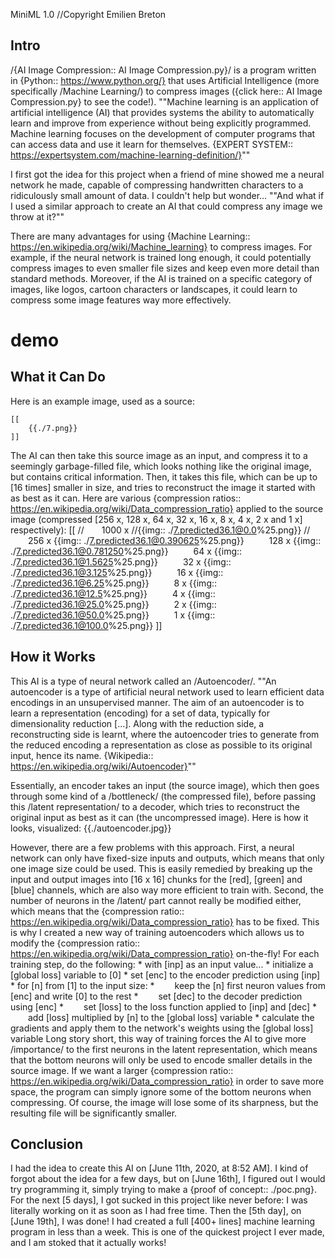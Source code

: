 MiniML 1.0
//Copyright Emilien Breton

Intro
-----

/{AI Image Compression:: AI Image Compression.py}/ is a program written in {Python:: https://www.python.org/} that uses Artificial Intelligence (more specifically /Machine Learning/) to compress images ({click here:: AI Image Compression.py} to see the code!).
""Machine learning is an application of artificial intelligence (AI) that provides systems the ability to automatically learn and improve from experience without being explicitly programmed. Machine learning focuses on the development of computer programs that can access data and use it learn for themselves.
{EXPERT SYSTEM:: https://expertsystem.com/machine-learning-definition/}""

I first got the idea for this project when a friend of mine showed me a neural network he made, capable of compressing handwritten characters to a ridiculously small amount of data. I couldn't help but wonder...
	""And what if I used a similar approach to create an AI that could compress any image we throw at it?""

There are many advantages for using {Machine Learning:: https://en.wikipedia.org/wiki/Machine_learning} to compress images. For example, if the neural network is trained long enough, it could potentially compress images to even smaller file sizes and keep even more detail than standard methods. Moreover, if the AI is trained on a specific category of images, like logos, cartoon characters or landscapes, it could learn to compress some image features way more effectively.


# demo
What it Can Do
--------------

Here is an example image, used as a source:

	[[
		{{./7.png}}
	]]

The AI can then take this source image as an input, and compress it to a seemingly garbage-filled file, which looks nothing like the original image, but contains critical information. Then, it takes this file, which can be up to [16 times] smaller in size, and tries to reconstruct the image it started with as best as it can. Here are various {compression ratios:: https://en.wikipedia.org/wiki/Data_compression_ratio} applied to the source image (compressed [256 x, 128 x, 64 x, 32 x, 16 x, 8 x, 4 x, 2 x and 1 x] respectively):
	[[
		//&emsp;&emsp;1000 x
		//{{img:: ./7.predicted36.1@0.0%25.png}}
		//&nbsp;
		&emsp;&emsp;256 x
		{{img:: ./7.predicted36.1@0.390625%25.png}}
		&nbsp;
		&emsp;&emsp;128 x
		{{img:: ./7.predicted36.1@0.781250%25.png}}
		&nbsp;
		&emsp;&emsp;64 x
		{{img:: ./7.predicted36.1@1.5625%25.png}}
		&nbsp;
		&emsp;&emsp;32 x
		{{img:: ./7.predicted36.1@3.125%25.png}}
		&nbsp;
		&emsp;&emsp;16 x
		{{img:: ./7.predicted36.1@6.25%25.png}}
		&nbsp;
		&emsp;&emsp;8 x
		{{img:: ./7.predicted36.1@12.5%25.png}}
		&nbsp;
		&emsp;&emsp;4 x
		{{img:: ./7.predicted36.1@25.0%25.png}}
		&nbsp;
		&emsp;&emsp;2 x
		{{img:: ./7.predicted36.1@50.0%25.png}}
		&nbsp;
		&emsp;&emsp;1 x
		{{img:: ./7.predicted36.1@100.0%25.png}}
	]]


How it Works
------------

This AI is a type of neural network called an /Autoencoder/.
""An autoencoder is a type of artificial neural network used to learn efficient data encodings in an unsupervised manner. The aim of an autoencoder is to learn a representation (encoding) for a set of data, typically for dimensionality reduction [...]. Along with the reduction side, a reconstructing side is learnt, where the autoencoder tries to generate from the reduced encoding a representation as close as possible to its original input, hence its name.
{Wikipedia:: https://en.wikipedia.org/wiki/Autoencoder}""

Essentially, an encoder takes an input (the source image), which then goes through some kind of a /bottleneck/ (the compressed file), before passing this /latent representation/ to a decoder, which tries to reconstruct the original input as best as it can (the uncompressed image). Here is how it looks, visualized:
	{{./autoencoder.jpg}}

However, there are a few problems with this approach. First, a neural network can only have fixed-size inputs and outputs, which means that only one image size could be used. This is easily remedied by breaking up the input and output images into [16 x 16] chunks for the [red], [green] and [blue] channels, which are also way more efficient to train with. Second, the number of neurons in the /latent/ part cannot really be modified either, which means that the {compression ratio:: https://en.wikipedia.org/wiki/Data_compression_ratio} has to be fixed. This is why I created a new way of training autoencoders which allows us to modify the {compression ratio:: https://en.wikipedia.org/wiki/Data_compression_ratio} on-the-fly! For each training step, do the following:
	* with [inp] as an input value...
	* initialize a [global loss] variable to [0]
	* set [enc] to the encoder prediction using [inp]
	* for [n] from [1] to the input size:
	* &emsp;&emsp;keep the [n] first neuron values from [enc] and write [0] to the rest
	* &emsp;&emsp;set [dec] to the decoder prediction using [enc]
	* &emsp;&emsp;set [loss] to the loss function applied to [inp] and [dec]
	* &emsp;&emsp;add [loss] multiplied by [n] to the [global loss] variable
	* calculate the gradients and apply them to the network's weights using the [global loss] variable
Long story short, this way of training forces the AI to give more /importance/ to the first neurons in the latent representation, which means that the bottom neurons will only be used to encode smaller details in the source image. If we want a larger {compression ratio:: https://en.wikipedia.org/wiki/Data_compression_ratio} in order to save more space, the program can simply ignore some of the bottom neurons when compressing. Of course, the image will lose some of its sharpness, but the resulting file will be significantly smaller.


Conclusion
----------

I had the idea to create this AI on [June 11th, 2020, at 8:52 AM]. I kind of forgot about the idea for a few days, but on [June 16th], I figured out I would try programming it, simply trying to make a {proof of concept:: ./poc.png}. For the next [5 days], I got sucked in this project like never before: I was literally working on it as soon as I had free time. Then the [5th day], on [June 19th], I was done! I had created a full [400+ lines] machine learning program in less than a week. This is one of the quickest project I ever made, and I am stoked that it actually works!
